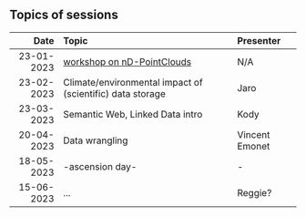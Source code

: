 ## Topics of sessions

| Date          | Topic                                      | Presenter  |
| -------------:|:------------------------------------------ |:---------- |
| 23-01-2023 | [workshop on nD-PointClouds](https://github.com/nlesc-sigs/data-sig/issues/64#issue-1534581476) | N/A |
| 23-02-2023 | Climate/environmental impact of (scientific) data storage | Jaro |
| 23-03-2023 | Semantic Web, Linked Data intro | Kody |
| 20-04-2023 | Data wrangling | Vincent Emonet |
| 18-05-2023 | -ascension day- | - |
| 15-06-2023 | ... | Reggie? |
